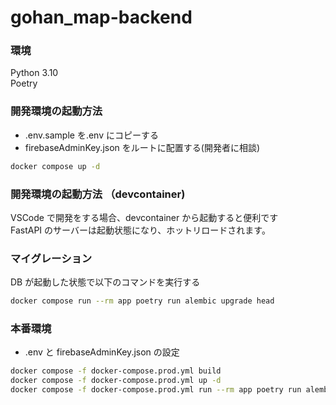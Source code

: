 # gohan_map-backend

### 環境

Python 3.10  
Poetry

### 開発環境の起動方法

- .env.sample を.env にコピーする
- firebaseAdminKey.json をルートに配置する(開発者に相談)

```bash
docker compose up -d
```

### 開発環境の起動方法 （devcontainer)

VSCode で開発をする場合、devcontainer から起動すると便利です  
FastAPI のサーバーは起動状態になり、ホットリロードされます。

### マイグレーション

DB が起動した状態で以下のコマンドを実行する

```bash
docker compose run --rm app poetry run alembic upgrade head
```

### 本番環境

- .env と firebaseAdminKey.json の設定

```bash
docker compose -f docker-compose.prod.yml build
docker compose -f docker-compose.prod.yml up -d
docker compose -f docker-compose.prod.yml run --rm app poetry run alembic upgrade head
```
